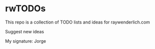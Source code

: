 # rwTODOs


This repo is a collection of TODO lists and ideas for raywenderlich.com

Suggest new ideas

My signature: Jorge
